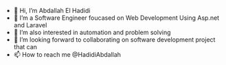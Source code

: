 - 👋 Hi, I’m Abdallah El Hadidi
- 🌱 I’m a Software Engineer foucased on Web Development Using Asp.net and Laravel 
- 👀 I’m also interested in automation and problem solving 
- 💞️ I’m looking forward to collaborating on software development project that can 
- 📫 How to reach me
@HadidiAbdallah <twtiter>


<!---
Abdallah2358/Abdallah2358 is a ✨ special ✨ repository because its `README.md` (this file) appears on your GitHub profile.
You can click the Preview link to take a look at your changes.
--->

